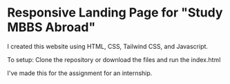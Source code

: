 
# Responsive Landing Page for "Study MBBS Abroad"

I created this website using HTML, CSS, Tailwind CSS, and Javascript.

To setup:
  Clone the repository or download the files and run the index.html


I've made this for the assignment for an internship.



